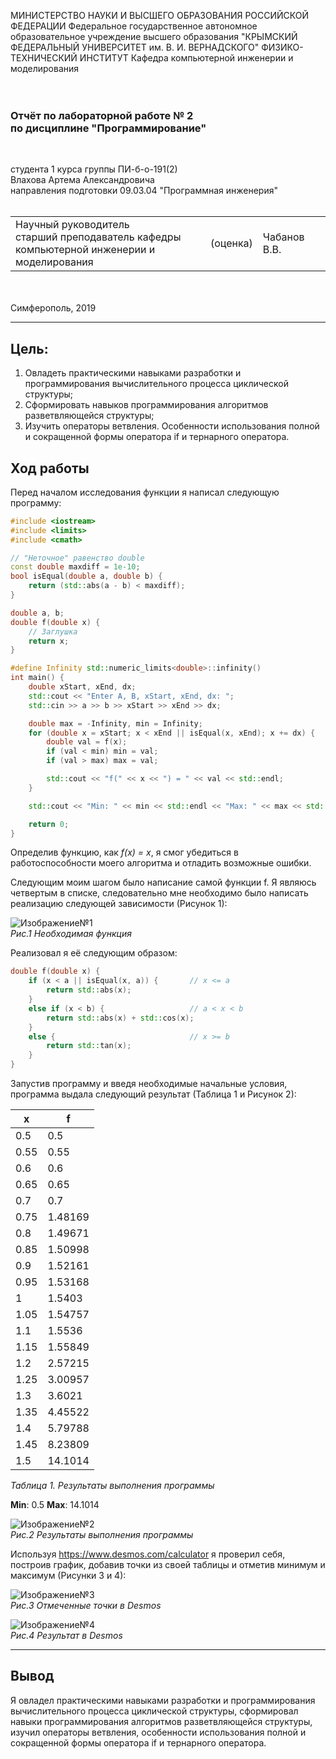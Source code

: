 МИНИСТЕРСТВО НАУКИ И ВЫСШЕГО ОБРАЗОВАНИЯ РОССИЙСКОЙ ФЕДЕРАЦИИ
Федеральное государственное автономное образовательное учреждение высшего образования
"КРЫМСКИЙ ФЕДЕРАЛЬНЫЙ УНИВЕРСИТЕТ им. В. И. ВЕРНАДСКОГО"
ФИЗИКО-ТЕХНИЧЕСКИЙ ИНСТИТУТ
Кафедра компьютерной инженерии и моделирования
<br/><br/>
​
### Отчёт по лабораторной работе № 2<br/> по дисциплине "Программирование"
<br/>

студента 1 курса группы ПИ-б-о-191(2)\
Влахова Артема Александровича\
направления подготовки 09.03.04 "Программная инженерия"
<br/>
​
<table>
<tr><td>Научный руководитель<br/> старший преподаватель кафедры<br/>компьютерной инженерии и моделирования</td>
<td>(оценка)</td>
<td>Чабанов В.В.</td>
</tr>
</table>
<br/><br/>
​
Симферополь, 2019

* * *

## Цель:

1. Овладеть практическими навыками разработки и программирования вычислительного процесса циклической структуры;
2. Сформировать навыков программирования алгоритмов разветвляющейся структуры;
3. Изучить операторы ветвления. Особенности использования полной и сокращенной формы оператора if и тернарного оператора.

## Ход работы

Перед началом исследования функции я написал следующую программу:

```cpp
#include <iostream>
#include <limits>
#include <cmath>

// "Неточное" равенство double
const double maxdiff = 1e-10;
bool isEqual(double a, double b) {
    return (std::abs(a - b) < maxdiff);
}

double a, b;
double f(double x) {
    // Заглушка
    return x;
}

#define Infinity std::numeric_limits<double>::infinity()
int main() {
    double xStart, xEnd, dx;
    std::cout << "Enter A, B, xStart, xEnd, dx: ";
    std::cin >> a >> b >> xStart >> xEnd >> dx;

    double max = -Infinity, min = Infinity;
    for (double x = xStart; x < xEnd || isEqual(x, xEnd); x += dx) {
        double val = f(x);
        if (val < min) min = val;
        if (val > max) max = val;

        std::cout << "f(" << x << ") = " << val << std::endl;
    }

    std::cout << "Min: " << min << std::endl << "Max: " << max << std::endl;

    return 0;
}
```

Определив функцию, как _f(x) = x_, я смог убедиться в работоспособности моего алгоритма и отладить возможные ошибки.

Следующим моим шагом было написание самой функции f. Я являюсь четвертым в списке, следовательно мне необходимо было написать реализацию следующей зависимости (Рисунок 1):

![Изображение№1](/Lab2/Screenshots/1.png "Рис.1")\
*Рис.1 Необходимая функция*

Реализовал я её следующим образом:

```cpp
double f(double x) {
    if (x < a || isEqual(x, a)) {       // x <= a
        return std::abs(x);
    }
    else if (x < b) {                   // a < x < b
        return std::abs(x) + std::cos(x);
    }
    else {                              // x >= b
        return std::tan(x);
    }
}
```

Запустив программу и введя необходимые начальные условия, программа выдала следующий результат (Таблица 1 и Рисунок 2):

x    | f
-----|-----
0.5  | 0.5
0.55 | 0.55
0.6  | 0.6
0.65 | 0.65
0.7  | 0.7
0.75 | 1.48169
0.8  | 1.49671
0.85 | 1.50998
0.9  | 1.52161
0.95 | 1.53168
1    | 1.5403
1.05 | 1.54757
1.1  | 1.5536
1.15 | 1.55849
1.2  | 2.57215
1.25 | 3.00957
1.3  | 3.6021
1.35 | 4.45522
1.4  | 5.79788
1.45 | 8.23809
1.5  | 14.1014
*Таблица 1. Результаты выполнения программы*

__Min__: 0.5
__Max__: 14.1014

![Изображение№2](/Lab2/Screenshots/1.png "Рис.2")\
*Рис.2 Результаты выполнения программы*

Используя https://www.desmos.com/calculator я проверил себя, построив график, добавив точки из своей таблицы и отметив минимум и максимум (Рисунки 3 и 4):

![Изображение№3](/Lab2/Screenshots/6.png "Рис. 3")\
*Рис.3 Отмеченные точки в Desmos*

![Изображение№4](/Lab2/Screenshots/8.png "Рис. 4")\
*Рис.4 Результат в Desmos* 

* * *

## Вывод

Я овладел практическими навыками разработки и программирования вычислительного процесса циклической структуры, сформировал навыки программирования алгоритмов разветвляющейся структуры, изучил операторы ветвления, особенности использования полной и сокращенной формы оператора if и тернарного оператора.